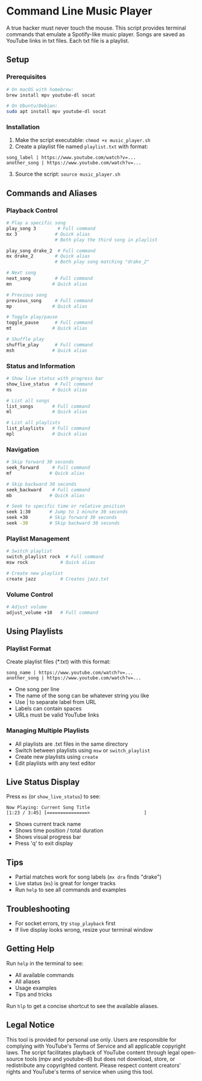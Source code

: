 # Command Line Music Player

A true hacker must never touch the mouse. This script provides terminal commands that emulate a Spotify-like music player. Songs are saved as YouTube links in txt files. Each txt file is a playlist.

## Setup

### Prerequisites
```bash
# On macOS with homebrew:
brew install mpv youtube-dl socat

# On Ubuntu/Debian:
sudo apt install mpv youtube-dl socat
```

### Installation
1. Make the script executable: `chmod +x music_player.sh`
2. Create a playlist file named `playlist.txt` with format:
```
song_label | https://www.youtube.com/watch?v=...
another_song | https://www.youtube.com/watch?v=...
```
3. Source the script: `source music_player.sh`

## Commands and Aliases

### Playback Control
```bash
# Play a specific song
play_song 3        # Full command
mx 3              # Quick alias
                  # Both play the third song in playlist

play_song drake_2  # Full command
mx drake_2        # Quick alias
                  # Both play song matching "drake_2"

# Next song
next_song         # Full command
mn               # Quick alias

# Previous song
previous_song     # Full command
mp               # Quick alias

# Toggle play/pause
toggle_pause      # Full command
mt               # Quick alias

# Shuffle play
shuffle_play      # Full command
msh              # Quick alias
```

### Status and Information
```bash
# Show live status with progress bar
show_live_status  # Full command
ms               # Quick alias

# List all songs
list_songs       # Full command
ml               # Quick alias

# List all playlists
list_playlists   # Full command
mpl              # Quick alias
```

### Navigation
```bash
# Skip forward 30 seconds
seek_forward     # Full command
mf              # Quick alias

# Skip backward 30 seconds
seek_backward    # Full command
mb              # Quick alias

# Seek to specific time or relative position
seek 1:30       # Jump to 1 minute 30 seconds
seek +30        # Skip forward 30 seconds
seek -30        # Skip backward 30 seconds
```

### Playlist Management
```bash
# Switch playlist
switch_playlist rock  # Full command
msw rock            # Quick alias

# Create new playlist
create jazz         # Creates jazz.txt
```

### Volume Control
```bash
# Adjust volume
adjust_volume +10   # Full command
```

## Using Playlists

### Playlist Format
Create playlist files (*.txt) with this format:
```
song_name | https://www.youtube.com/watch?v=...
another_song | https://www.youtube.com/watch?v=...
```
- One song per line
- The name of the song can be whatever string you like
- Use | to separate label from URL
- Labels can contain spaces
- URLs must be valid YouTube links

### Managing Multiple Playlists
- All playlists are .txt files in the same directory
- Switch between playlists using `msw` or `switch_playlist`
- Create new playlists using `create`
- Edit playlists with any text editor

## Live Status Display
Press `ms` (or `show_live_status`) to see:
```
Now Playing: Current Song Title
[1:23 / 3:45] [===============>                    ]
```
- Shows current track name
- Shows time position / total duration
- Shows visual progress bar
- Press 'q' to exit display

## Tips
- Partial matches work for song labels (`mx dra` finds "drake")
- Live status (`ms`) is great for longer tracks
- Run `help` to see all commands and examples

## Troubleshooting
- For socket errors, try `stop_playback` first
- If live display looks wrong, resize your terminal window

## Getting Help
Run `help` in the terminal to see:
- All available commands
- All aliases
- Usage examples
- Tips and tricks

Run `hlp` to get a concise shortcut to see the available aliases.

## Legal Notice
This tool is provided for personal use only. Users are responsible for complying with YouTube's Terms of Service and all applicable copyright laws. The script facilitates playback of YouTube content through legal open-source tools (mpv and youtube-dl) but does not download, store, or redistribute any copyrighted content. Please respect content creators' rights and YouTube's terms of service when using this tool.

